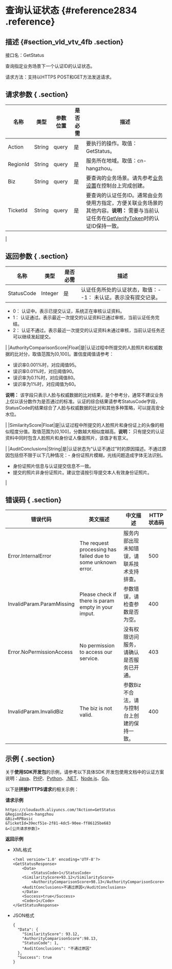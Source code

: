 # 查询认证状态 {#reference2834 .reference}

## 描述 {#section_vld_vtv_4fb .section}

接口名：GetStatus

查询指定业务场景下一个认证ID的认证状态。

请求方法：支持以HTTPS POST和GET方法发送请求。

## 请求参数 { .section}

|名称|类型|参数位置|是否必需|描述|
|--|--|----|----|--|
|Action|String|query|是|要执行的操作。取值：GetStatus。|
|RegionId|String|query|是|服务所在地域。取值：cn-hangzhou。|
|Biz|String|query|是|要查询的业务场景。请先参考[业务设置](https://help.aliyun.com/document_detail/59975.html)在控制台上完成创建。|
|TicketId|String|query|是|要查询的认证任务ID。通常由业务使用方指定，方便关联业务场景的其他内容。**说明：** 需要与当前认证任务在[GetVerifyToken](https://help.aliyun.com/document_detail/57050.html)时的认证ID保持一致。

|

## 返回参数 { .section}

|名称|类型|是否必需|描述|
|--|--|----|--|
|StatusCode|Integer|是|认证任务所处的认证状态，取值：-   -1： 未认证。表示没有提交记录。
-   0： 认证中。表示已提交认证，系统正在审核认证资料。
-   1： 认证通过。表示最近一次提交的认证资料已通过审核，当前认证任务完结。
-   2： 认证不通过。表示最近一次提交的认证资料未通过审核，当前认证任务还可以继续发起提交。

|
|AuthorityComparisonScore|Float|是|认证过程中所提交的人脸照片和权威数据的比对分，取值范围为\[0,100\]。置信度阈值请参考：

-   误识率0.001%时，对应阈值95。
-   误识率0.01%时，对应阈值90。
-   误识率为0.1%时，对应阈值80。
-   误识率为1%时，对应阈值为60。

**说明：** 该字段只表示人脸与权威数据的比对结果，是个参考分，通常不建议业务上仅以该分数作为是否通过的标准。认证的综合结果请参考StatusCode字段，StatusCode的结果综合了人脸与权威数据的比对和其他多种策略，可以提高安全水位。

|
|SimilarityScore|Float|是|认证过程中所提交的人脸照片和身份证上的头像的相似程度分值。取值范围为\[0,100\]，分数越大相似度越高。**说明：** 只有提交的认证资料中同时包含人脸照片和身份证人像面照片，该值才有意义。

|
|AuditConclusions|String|是|认证状态为“认证不通过”时的原因描述。不通过原因包括但不限于以下几种情况：-   身份证照片模糊，光线问题造成字体无法识别。
-   身份证照片信息与认证提交信息不一致。
-   提交的照片非身份证照片。建议您请按引导提交本人有效身份证照片。

|

## 错误码 { .section}

|错误代码|英文描述|中文描述|HTTP 状态码|
|----|----|----|--------|
|Error.InternalError|The request processing has failed due to some unknown error.|服务内部出现未知错误，请联系技术支持排查。|500|
|InvalidParam.ParamMissing|Please check if there is param empty in your imput.|参数错误，请检查参数是否为空。|400|
|Error.NoPermissionAccess|No permission to access our service.|没有权限访问服务，请确认是否服务已开通。|403|
|InvalidParam.InvalidBiz|The biz is not valid.|参数Biz不合法，请与控制台上创建的保持一致。|400|

## 示例 { .section}

关于**使用SDK开发包**的示例，请参考以下具体SDK 开发包使用文档中的认证方案说明：[Java](https://help.aliyun.com/document_detail/64074.html)、[PHP](https://help.aliyun.com/document_detail/64081.html)、[Python](https://help.aliyun.com/document_detail/64085.html)、[.NET](https://help.aliyun.com/document_detail/64086.html)、[Node.js](https://help.aliyun.com/document_detail/64088.html)、[Go](https://help.aliyun.com/document_detail/64087.html)。

以下是**拼接HTTPS请求**的相关示例：

**请求示例**

```
https://cloudauth.aliyuncs.com/?Action=GetStatus
&RegionId=cn-hangzhou
&Biz=RPBasic
&TicketId=39ecf51e-2f81-4dc5-90ee-ff86125be683
&<[公共请求参数]>

```

**返回示例**

-   XML格式

    ```language-xml
    <?xml version='1.0' encoding='UTF-8'?>
    <GetStatusResponse>
        <Data>
            <StatusCode>1</StatusCode>
    	<SimilarityScore>93.12</SimilarityScore>
            <AuthorityComparisonScore>98.13</AuthorityComparisonScore>
    	<AuditConclusions>不通过原因</AuditConclusions>
        </Data>
        <Success>true</Success>
        <Code>1</Code>
    </GetStatusResponse>
    
    ```

-   JSON格式

    ```language-json
    {
      "Data": {
        "SimilarityScore": 93.12,
        "AuthorityComparisonScore":98.13,
        "StatusCode": 1,
        "AuditConclusions": "不通过原因"
      },
      "Success": true
    }
    
    ```


